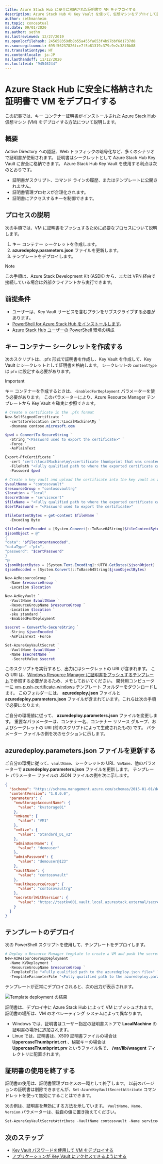 ```yaml
---
title: Azure Stack Hub に安全に格納された証明書で VM をデプロイする
description: Azure Stack Hub の Key Vault を使って、仮想マシンをデプロイして証明書を仮想マシンにプッシュする方法について説明します。
author: sethmanheim
ms.topic: conceptual
ms.date: 09/01/2020
ms.author: sethm
ms.lastreviewed: 12/27/2019
ms.openlocfilehash: 245658359db8b55a455fa653f4b97bbf6d1737d8
ms.sourcegitcommit: 695f56237826fce7f5b81319c379c9e2c38f0b88
ms.translationtype: HT
ms.contentlocale: ja-JP
ms.lasthandoff: 11/12/2020
ms.locfileid: "94546244"
---
```

# <a name="deploy-a-vm-with-a-securely-stored-certificate-on-azure-stack-hub"></a>Azure Stack Hub に安全に格納された証明書で VM をデプロイする

この記事では、キー コンテナー証明書がインストールされた Azure Stack Hub 仮想マシン (VM) をデプロイする方法について説明します。

## <a name="overview"></a>概要

Active Directory への認証、Web トラフィックの暗号化など、多くのシナリオで証明書が使用されます。 証明書はシークレットとして Azure Stack Hub Key Vault に安全に格納できます。 Azure Stack Hub Key Vault を使用する利点は次のとおりです。

* 証明書がスクリプト、コマンド ラインの履歴、またはテンプレートに公開されません。
* 証明書管理プロセスが合理化されます。
* 証明書にアクセスするキーを制御できます。

## <a name="process-description"></a>プロセスの説明

次の手順では、VM に証明書をプッシュするために必要なプロセスについて説明します。

1. キー コンテナー シークレットを作成します。
2. **azuredeploy.parameters.json** ファイルを更新します。
3. テンプレートをデプロイします。

> [!NOTE]
> この手順は、Azure Stack Development Kit (ASDK) から、または VPN 経由で接続している場合は外部クライアントから実行できます。

## <a name="prerequisites"></a>前提条件

* ユーザーは、Key Vault サービスを含むプランをサブスクライブする必要があります。
* [PowerShell for Azure Stack Hub をインストールします](../operator/powershell-install-az-module.md)。
* [Azure Stack Hub ユーザーの PowerShell 環境の構成](azure-stack-powershell-configure-user.md)

## <a name="create-a-key-vault-secret"></a>キー コンテナー シークレットを作成する

次のスクリプトは、.pfx 形式で証明書を作成し、Key Vault を作成して、Key Vault にシークレットとして証明書を格納します。 シークレットの `contentType` は `pfx` に設定する必要があります。

> [!IMPORTANT]
> キー コンテナーを作成するときは、`-EnabledForDeployment` パラメーターを使う必要があります。 このパラメーターにより、Azure Resource Manager テンプレートから Key Vault を確実に参照できます。

```powershell
# Create a certificate in the .pfx format
New-SelfSignedCertificate `
  -certstorelocation cert:\LocalMachine\My `
  -dnsname contoso.microsoft.com

$pwd = ConvertTo-SecureString `
  -String "<Password used to export the certificate>" `
  -Force `
  -AsPlainText

Export-PfxCertificate `
  -cert "cert:\localMachine\my\<certificate thumbprint that was created in the previous step>" `
  -FilePath "<Fully qualified path to where the exported certificate can be stored>" `
  -Password $pwd

# Create a key vault and upload the certificate into the key vault as a secret
$vaultName = "contosovault"
$resourceGroup = "contosovaultrg"
$location = "local"
$secretName = "servicecert"
$fileName = "<Fully qualified path to where the exported certificate can be stored>"
$certPassword = "<Password used to export the certificate>"

$fileContentBytes = get-content $fileName `
  -Encoding Byte

$fileContentEncoded = [System.Convert]::ToBase64String($fileContentBytes)
$jsonObject = @"
{
"data": "$filecontentencoded",
"dataType" :"pfx",
"password": "$certPassword"
}
"@
$jsonObjectBytes = [System.Text.Encoding]::UTF8.GetBytes($jsonObject)
$jsonEncoded = [System.Convert]::ToBase64String($jsonObjectBytes)

New-AzResourceGroup `
  -Name $resourceGroup `
  -Location $location

New-AzKeyVault `
  -VaultName $vaultName `
  -ResourceGroupName $resourceGroup `
  -Location $location `
  -sku standard `
  -EnabledForDeployment

$secret = ConvertTo-SecureString `
  -String $jsonEncoded `
  -AsPlainText -Force

Set-AzureKeyVaultSecret `
  -VaultName $vaultName `
  -Name $secretName `
   -SecretValue $secret
```

このスクリプトを実行すると、出力にはシークレットの URI が含まれます。 この URI は、[Windows Resource Manager に証明書をプッシュするテンプレート](https://github.com/Azure/AzureStack-QuickStart-Templates/tree/master/201-vm-windows-pushcertificate)で参照する必要があるため、メモしておいてください。 開発用コンピューターに [vm-push-certificate-windows](https://github.com/Azure/AzureStack-QuickStart-Templates/tree/master/201-vm-windows-pushcertificate) テンプレート フォルダーをダウンロードします。 このフォルダーには、 **azuredeploy.json** ファイルと **azuredeploy.parameters.json** ファイルが含まれています。これらは次の手順で必要になります。

ご自分の環境値に従って、 **azuredeploy.parameters.json** ファイルを変更します。 重要なパラメーターは、コンテナー名、コンテナー リソース グループ、およびシークレットの URI (前のスクリプトによって生成されたもの) です。 パラメーター ファイルの例を次のセクションに示します。

## <a name="update-the-azuredeployparametersjson-file"></a>azuredeploy.parameters.json ファイルを更新する

ご自分の環境に従って、`vaultName`、シークレットの URI、`VmName`、他のパラメーターで **azuredeploy.parameters.json** ファイルを更新します。 テンプレート パラメーター ファイルの JSON ファイルの例を次に示します。

```json
{
  "$schema": "https://schema.management.azure.com/schemas/2015-01-01/deploymentParameters.json#",
  "contentVersion": "1.0.0.0",
  "parameters": {
    "newStorageAccountName": {
      "value": "kvstorage01"
    },
    "vmName": {
      "value": "VM1"
    },
    "vmSize": {
      "value": "Standard_D1_v2"
    },
    "adminUserName": {
      "value": "demouser"
    },
    "adminPassword": {
      "value": "demouser@123"
    },
    "vaultName": {
      "value": "contosovault"
    },
    "vaultResourceGroup": {
      "value": "contosovaultrg"
    },
    "secretUrlWithVersion": {
      "value": "https://testkv001.vault.local.azurestack.external/secrets/testcert002/82afeeb84f4442329ce06593502e7840"
    }
  }
}
```

## <a name="deploy-the-template"></a>テンプレートのデプロイ

次の PowerShell スクリプトを使用して、テンプレートをデプロイします。

```powershell
# Deploy a Resource Manager template to create a VM and push the secret to it
New-AzResourceGroupDeployment `
  -Name KVDeployment `
  -ResourceGroupName $resourceGroup `
  -TemplateFile "<Fully qualified path to the azuredeploy.json file>" `
  -TemplateParameterFile "<Fully qualified path to the azuredeploy.parameters.json file>"
```

テンプレートが正常にデプロイされると、次の出力が表示されます。

![Template deployment の結果](media/azure-stack-key-vault-push-secret-into-vm/deployment-output.png)

証明書は、デプロイ中に Azure Stack Hub によって VM にプッシュされます。 証明書の場所は、VM のオペレーティング システムによって異なります。

* Windows では、証明書はユーザー指定の証明書ストアで **LocalMachine** の証明書の場所に追加されます。
* Linux では、証明書は、X509 証明書ファイルの場合は **UppercaseThumbprint.crt** 、秘密キーの場合は **UppercaseThumbprint.prv** というファイル名で、 **/var/lib/waagent** ディレクトリに配置されます。

## <a name="retire-certificates"></a>証明書の使用を終了する

証明書の使用は、証明書管理プロセスの一環として終了します。 以前のバージョンの証明書は削除できませんが、`Set-AzureKeyVaultSecretAttribute` コマンドレットを使って無効にすることはできます。

次の例は、証明書を無効にする方法を示しています。 `VaultName`、`Name`、`Version` パラメーターは、独自の値に置き換えてください。

```powershell
Set-AzureKeyVaultSecretAttribute -VaultName contosovault -Name servicecert -Version e3391a126b65414f93f6f9806743a1f7 -Enable 0
```

## <a name="next-steps"></a>次のステップ

* [Key Vault パスワードを使用して VM をデプロイする](azure-stack-key-vault-deploy-vm-with-secret.md)
* [アプリケーションが Key Vault にアクセスできるようにする](azure-stack-key-vault-sample-app.md)
